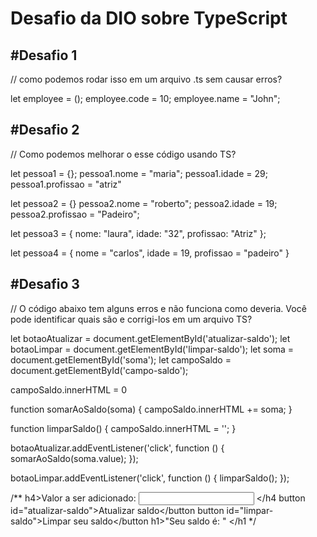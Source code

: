 <h1>Desafio da DIO sobre TypeScript</h1>

<h2> #Desafio 1 </h2>
// como podemos rodar isso em um arquivo .ts sem causar erros?

let employee = ();
employee.code = 10;
employee.name = "John";


<h2> #Desafio 2</h2>

// Como podemos melhorar o esse código usando TS? 

let pessoa1 = {};
pessoa1.nome = "maria";
pessoa1.idade = 29;
pessoa1.profissao = "atriz"

let pessoa2 = {}
pessoa2.nome = "roberto";
pessoa2.idade = 19;
pessoa2.profissao = "Padeiro";

let pessoa3 = {
    nome: "laura",
    idade: "32",
    profissao: "Atriz"
};

let pessoa4 = {
    nome = "carlos",
    idade = 19,
    profissao = "padeiro"
}


<h2> #Desafio 3 </h2>
// O código abaixo tem alguns erros e não funciona como deveria. Você pode identificar quais são e corrigi-los em um arquivo TS?

let botaoAtualizar = document.getElementById('atualizar-saldo');
let botaoLimpar = document.getElementById('limpar-saldo');
let soma = document.getElementById('soma');
let campoSaldo = document.getElementById('campo-saldo');

campoSaldo.innerHTML = 0

function somarAoSaldo(soma) {
    campoSaldo.innerHTML += soma;
}

function limparSaldo() {
    campoSaldo.innerHTML = '';
}

botaoAtualizar.addEventListener('click', function () {
    somarAoSaldo(soma.value);
});

botaoLimpar.addEventListener('click', function () {
    limparSaldo();
});

/**
    h4>Valor a ser adicionado: <input id="soma"> </h4
    button id="atualizar-saldo">Atualizar saldo</button
    button id="limpar-saldo">Limpar seu saldo</button
    h1>"Seu saldo é: " <span id="campo-saldo"></span></h1
 */